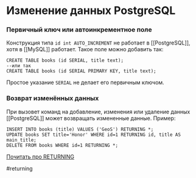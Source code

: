 # Изменение данных PostgreSQL
### Первичный ключ или автоинкрементное поле 
Конструкция типа `id int AUTO_INCREMENT` не работает в [[PostgreSQL]], хотя в [[MySQL]] работает. Такое поле можно добавить так:
```
CREATE TABLE books (id SERIAL, title text);
--или так
CREATE TABLE books (id SERIAL PRIMARY KEY, title text);
```
Простое указание `SERIAL` не делает его первичным ключом.

### Возврат изменённых данных
При вызовет команд на добавление, изменения или удаление данных [[PostgreSQL]] может возвращать измененные данные. Пример:
```
INSERT INTO books (title) VALUES ('GeoS') RETURNING *;
UPDATE books SET title='Honor' WHERE id=1 RETURNING id, title AS main_title;
DELETE FROM books WHERE id=1 RETURNING *;
```
[Почитать про RETURNING](https://www.postgresql.org/docs/current/dml-returning.html)

#returning